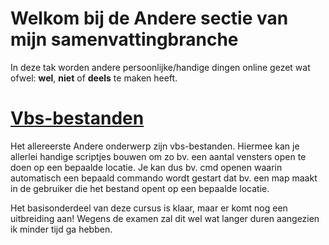 # Welkom bij de **Andere** sectie van mijn samenvattingbranche
In deze tak worden andere persoonlijke/handige dingen online gezet wat ofwel: **wel**, **niet** of **deels** te maken heeft.

#  [Vbs-bestanden](https://github.com/Robbe04/samenvattingen/edit/main/Andere/README.md)
Het allereerste Andere onderwerp zijn vbs-bestanden. Hiermee kan je allerlei handige scriptjes bouwen om zo bv. een aantal vensters open te doen op een bepaalde locatie. 
Je kan dus bv. cmd openen waarin automatisch een bepaald commando wordt gestart dat bv. een map maakt in de gebruiker die het bestand opent op een bepaalde locatie. 

Het basisonderdeel van deze cursus is klaar, maar er komt nog een uitbreiding aan! Wegens de examen zal dit wel wat langer duren aangezien ik minder tijd ga hebben. 
